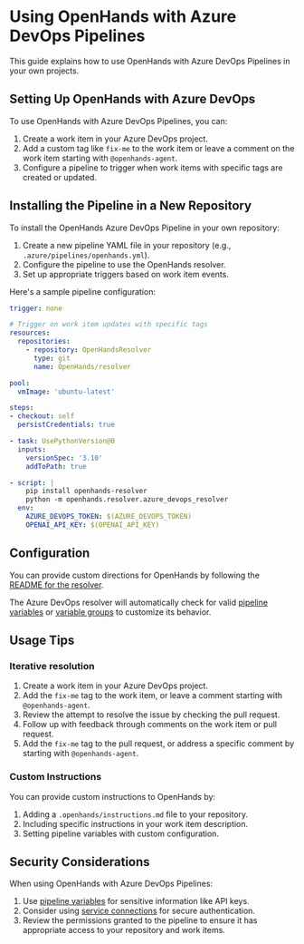 # Using OpenHands with Azure DevOps Pipelines

This guide explains how to use OpenHands with Azure DevOps Pipelines in your own projects.

## Setting Up OpenHands with Azure DevOps

To use OpenHands with Azure DevOps Pipelines, you can:

1. Create a work item in your Azure DevOps project.
2. Add a custom tag like `fix-me` to the work item or leave a comment on the work item starting with `@openhands-agent`.
3. Configure a pipeline to trigger when work items with specific tags are created or updated.

## Installing the Pipeline in a New Repository

To install the OpenHands Azure DevOps Pipeline in your own repository:

1. Create a new pipeline YAML file in your repository (e.g., `.azure/pipelines/openhands.yml`).
2. Configure the pipeline to use the OpenHands resolver.
3. Set up appropriate triggers based on work item events.

Here's a sample pipeline configuration:

```yaml
trigger: none

# Trigger on work item updates with specific tags
resources:
  repositories:
    - repository: OpenHandsResolver
      type: git
      name: OpenHands/resolver

pool:
  vmImage: 'ubuntu-latest'

steps:
- checkout: self
  persistCredentials: true

- task: UsePythonVersion@0
  inputs:
    versionSpec: '3.10'
    addToPath: true

- script: |
    pip install openhands-resolver
    python -m openhands.resolver.azure_devops_resolver
  env:
    AZURE_DEVOPS_TOKEN: $(AZURE_DEVOPS_TOKEN)
    OPENAI_API_KEY: $(OPENAI_API_KEY)
```

## Configuration

You can provide custom directions for OpenHands by following the [README for the resolver](https://github.com/All-Hands-AI/OpenHands/blob/main/openhands/resolver/README.md#providing-custom-instructions).

The Azure DevOps resolver will automatically check for valid [pipeline variables](https://learn.microsoft.com/en-us/azure/devops/pipelines/process/variables) or [variable groups](https://learn.microsoft.com/en-us/azure/devops/pipelines/library/variable-groups) to customize its behavior.

## Usage Tips

### Iterative resolution

1. Create a work item in your Azure DevOps project.
2. Add the `fix-me` tag to the work item, or leave a comment starting with `@openhands-agent`.
3. Review the attempt to resolve the issue by checking the pull request.
4. Follow up with feedback through comments on the work item or pull request.
5. Add the `fix-me` tag to the pull request, or address a specific comment by starting with `@openhands-agent`.

### Custom Instructions

You can provide custom instructions to OpenHands by:

1. Adding a `.openhands/instructions.md` file to your repository.
2. Including specific instructions in your work item description.
3. Setting pipeline variables with custom configuration.

## Security Considerations

When using OpenHands with Azure DevOps Pipelines:

1. Use [pipeline variables](https://learn.microsoft.com/en-us/azure/devops/pipelines/process/variables#secret-variables) for sensitive information like API keys.
2. Consider using [service connections](https://learn.microsoft.com/en-us/azure/devops/pipelines/library/service-endpoints) for secure authentication.
3. Review the permissions granted to the pipeline to ensure it has appropriate access to your repository and work items.
